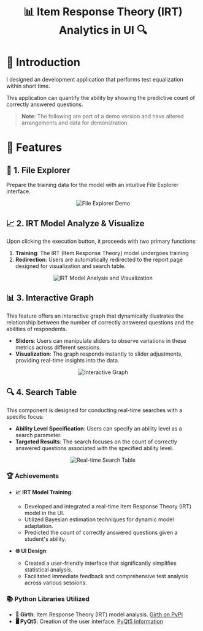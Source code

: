 <h1 align="center">📊 Item Response Theory (IRT) Analytics in UI 🔍</h1>

# 🌟 Introduction

I designed an development application that performs test equalization within short time.

This application can quantify the ability by showing the predictive count of correctly answered questions.

> **Note**: The following are part of a demo version and have altered arrangements and data for demonstration.

# 🌟 Features

## 📁 1. File Explorer

Prepare the training data for the model with an intuitive File Explorer interface.

<div align="center">
    <img src="https://github.com/OuOLeaf/Testing_Equalization/blob/main/readme-gif/File_Explorer.gif" alt="File Explorer Demo"/>
</div>

## 📈 2. IRT Model Analyze & Visualize

Upon clicking the execution button, it proceeds with two primary functions:
1. **Training**: The IRT (Item Response Theory) model undergoes training
2. **Redirection**: Users are automatically redirected to the report page designed for visualization and search table.


<div align="center">
    <img src="https://github.com/OuOLeaf/Testing_Equalization/blob/main/readme-gif/IRT_Analyze_Visualize.gif" alt="IRT Model Analysis and Visualization"/>
</div>

## 📊 3. Interactive Graph

This feature offers an interactive graph that dynamically illustrates the relationship between the number of correctly answered questions and the abilities of respondents.

- **Sliders**: Users can manipulate sliders to observe variations in these metrics across different sessions.
- **Visualization**: The graph responds instantly to slider adjustments, providing real-time insights into the data.

<div align="center">
    <img src="https://github.com/OuOLeaf/Testing_Equalization/blob/main/readme-gif/Interactive_Graph.gif" alt="Interactive Graph"/>
</div>

## 🔍 4. Search Table

This component is designed for conducting real-time searches with a specific focus:

- **Ability Level Specification**: Users can specify an ability level as a search parameter.
- **Targeted Results**: The search focuses on the count of correctly answered questions associated with the specified ability level.


<div align="center">
    <img src="https://github.com/OuOLeaf/Testing_Equalization/blob/main/readme-gif/Real_time_Search_Table.gif" alt="Real-time Search Table"/>
</div>


### 🏆 Achievements

- **📈 IRT Model Training**: 
  - Developed and integrated a real-time Item Response Theory (IRT) model in the UI.
  - Utilized Bayesian estimation techniques for dynamic model adaptation.
  - Predicted the count of correctly answered questions given a student's ability.
  
- **🌐 UI Design**:
  - Created a user-friendly interface that significantly simplifies statistical analysis.
  - Facilitated immediate feedback and comprehensive test analysis across various sessions.



### 📚 Python Libraries Utilized

- **📘 Girth**: Item Response Theory (IRT) model analysis. [Girth on PyPI](https://pypi.org/project/girth/)
- **🖥️ PyQt5**: Creation of the user interface. [PyQt5 Information](https://pypi.org/project/PyQt5/)





